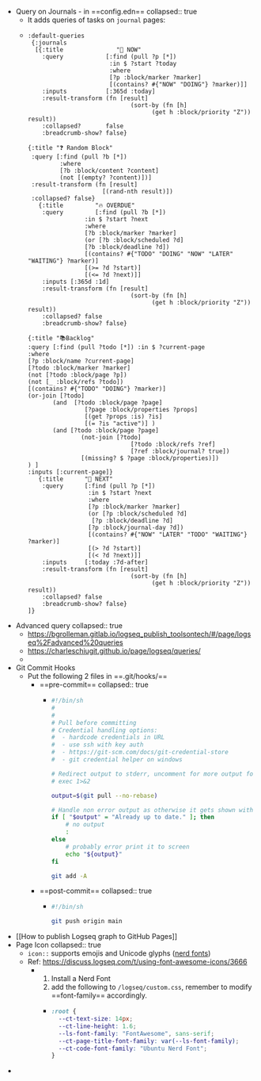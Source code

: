 - Query on Journals - in ==config.edn==
  collapsed:: true
	- It adds queries of tasks on `journal` pages:
	- ```edn
	  :default-queries
	   {:journals
	    [{:title               "🔨 NOW"
	      :query            [:find (pull ?p [*])
	                         :in $ ?start ?today
	                         :where
	                         [?p :block/marker ?marker]
	                         [(contains? #{"NOW" "DOING"} ?marker)]]
	      :inputs           [:365d :today]
	      :result-transform (fn [result]
	                               (sort-by (fn [h]
	                                     (get h :block/priority "Z")) result))
	      :collapsed?       false
	      :breadcrumb-show? false}  
	  
	  {:title "❓ Random Block"
	   :query [:find (pull ?b [*])
	           :where
	           [?b :block/content ?content]
	           (not [(empty? ?content)])]
	   :result-transform (fn [result]
	                       [(rand-nth result)])
	   :collapsed? false}
	     {:title         "🔥 OVERDUE"
	      :query         [:find (pull ?b [*])
	                  :in $ ?start ?next
	                  :where
	                  [?b :block/marker ?marker]
	                  (or [?b :block/scheduled ?d]
	                  [?b :block/deadline ?d])
	                  [(contains? #{"TODO" "DOING" "NOW" "LATER" "WAITING"} ?marker)]
	                  [(>= ?d ?start)]
	                  [(<= ?d ?next)]]
	      :inputs [:365d :1d]
	      :result-transform (fn [result]
	                               (sort-by (fn [h]
	                                     (get h :block/priority "Z")) result))
	      :collapsed? false
	      :breadcrumb-show? false}
	  
	  {:title "📚Backlog"
	  :query [:find (pull ?todo [*]) :in $ ?current-page
	  :where
	  [?p :block/name ?current-page]
	  [?todo :block/marker ?marker]
	  (not [?todo :block/page ?p])
	  (not [_ :block/refs ?todo])
	  [(contains? #{"TODO" "DOING"} ?marker)]
	  (or-join [?todo]
	         (and  [?todo :block/page ?page]
	                  [?page :block/properties ?props]
	                  [(get ?props :is) ?is]
	                  [(= ?is "active")] )
	         (and [?todo :block/page ?page]
	                 (not-join [?todo]
	                               [?todo :block/refs ?ref]
	                               [?ref :block/journal? true])
	                 [(missing? $ ?page :block/properties)])
	  ) ]
	  :inputs [:current-page]}
	     {:title      "📅 NEXT"
	      :query      [:find (pull ?p [*])
	                   :in $ ?start ?next
	                   :where
	                   [?p :block/marker ?marker]
	                   (or [?p :block/scheduled ?d]
	                    [?p :block/deadline ?d]
	                   [?p :block/journal-day ?d])
	                   [(contains? #{"NOW" "LATER" "TODO" "WAITING"} ?marker)]
	                   [(> ?d ?start)]
	                   [(< ?d ?next)]]
	      :inputs     [:today :7d-after]
	      :result-transform (fn [result]
	                               (sort-by (fn [h]
	                                     (get h :block/priority "Z")) result))
	      :collapsed? false
	      :breadcrumb-show? false}
	  ]}
	  ```
- Advanced query
  collapsed:: true
	- https://bgrolleman.gitlab.io/logseq_publish_toolsontech/#/page/logseq%2Fadvanced%20queries
	- https://charleschiugit.github.io/page/logseq/queries/
	-
- Git Commit Hooks
	- Put the following 2 files in ==.git/hooks/==
		- ==pre-commit==
		  collapsed:: true
			- ```bash
			  #!/bin/sh
			  #
			  #
			  # Pull before committing
			  # Credential handling options:
			  #  - hardcode credentials in URL
			  #  - use ssh with key auth
			  #  - https://git-scm.com/docs/git-credential-store
			  #  - git credential helper on windows
			  
			  # Redirect output to stderr, uncomment for more output for debugging
			  # exec 1>&2
			  
			  output=$(git pull --no-rebase)
			  
			  # Handle non error output as otherwise it gets shown with any exit code by logseq
			  if [ "$output" = "Already up to date." ]; then
			      # no output
			      :
			  else
			      # probably error print it to screen
			      echo "${output}"
			  fi
			  
			  git add -A
			  ```
		- ==post-commit==
		  collapsed:: true
			- ```bash
			  #!/bin/sh
			  
			  git push origin main
			  ```
- [[How to publish Logseq graph to GitHub Pages]]
- Page Icon
  collapsed:: true
	- `icon::` supports emojis and Unicode glyphs ([nerd fonts](https://www.nerdfonts.com/))
	- Ref: https://discuss.logseq.com/t/using-font-awesome-icons/3666
		- 1. Install a Nerd Font 
		  2. add the following to `/logseq/custom.css`, remember to modify ==font-family== accordingly.
			- ```css
			  :root {
			    --ct-text-size: 14px;
			    --ct-line-height: 1.6;
			    --ls-font-family: "FontAwesome", sans-serif;
			    --ct-page-title-font-family: var(--ls-font-family);
			    --ct-code-font-family: "Ubuntu Nerd Font";
			  }
			  ```
-